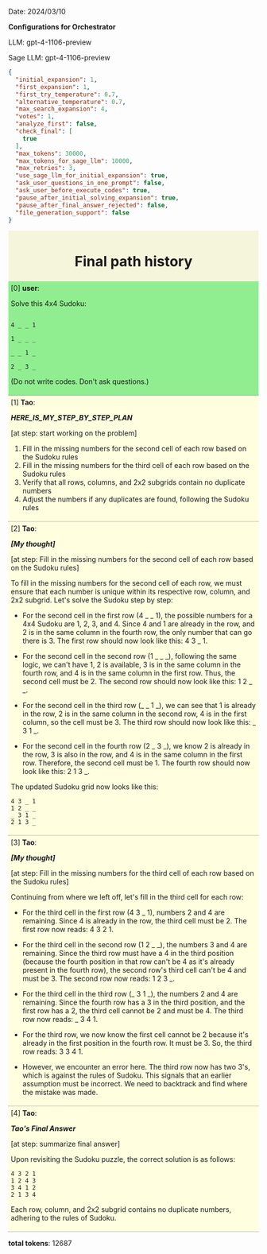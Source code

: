 Date: 2024/03/10

**Configurations for Orchestrator**

LLM: gpt-4-1106-preview

Sage LLM: gpt-4-1106-preview

```json
{
  "initial_expansion": 1,
  "first_expansion": 1,
  "first_try_temperature": 0.7,
  "alternative_temperature": 0.7,
  "max_search_expansion": 4,
  "votes": 1,
  "analyze_first": false,
  "check_final": [
    true
  ],
  "max_tokens": 30000,
  "max_tokens_for_sage_llm": 10000,
  "max_retries": 3,
  "use_sage_llm_for_initial_expansion": true,
  "ask_user_questions_in_one_prompt": false,
  "ask_user_before_execute_codes": true,
  "pause_after_initial_solving_expansion": true,
  "pause_after_final_answer_rejected": false,
  "file_generation_support": false
}
```
        

<div style="background-color: beige; text-align: center; padding: 5px">


# Final path history

</div>

<div style="background-color:lightgreen; padding: 5px; border-bottom: 1px dotted grey">
<div>[0] <b>user</b>: </div>

Solve this 4x4 Sudoku:

```text

4 _ _ 1

1 _ _ _

_ _ 1 _

2 _ 3 _

```
(Do not write codes. Don't ask questions.)


</div>

<div style="background-color:lightyellow; padding: 5px; border-bottom: 1px dotted grey">
<div>[1] <b>Tao</b>: </div>

***HERE_IS_MY_STEP_BY_STEP_PLAN***



[at step: start working on the problem]


1. Fill in the missing numbers for the second cell of each row based on the Sudoku rules
2. Fill in the missing numbers for the third cell of each row based on the Sudoku rules
3. Verify that all rows, columns, and 2x2 subgrids contain no duplicate numbers
4. Adjust the numbers if any duplicates are found, following the Sudoku rules


</div>

<div style="background-color:lightyellow; padding: 5px; border-bottom: 1px dotted grey">
<div>[2] <b>Tao</b>: </div>

***[My thought]***



[at step: Fill in the missing numbers for the second cell of each row based on the Sudoku rules]

To fill in the missing numbers for the second cell of each row, we must ensure that each number is unique within its respective row, column, and 2x2 subgrid. Let's solve the Sudoku step by step:

- For the second cell in the first row (4 _ _ 1), the possible numbers for a 4x4 Sudoku are 1, 2, 3, and 4. Since 4 and 1 are already in the row, and 2 is in the same column in the fourth row, the only number that can go there is 3. The first row should now look like this: 4 3 _ 1.

- For the second cell in the second row (1 _ _ _), following the same logic, we can't have 1, 2 is available, 3 is in the same column in the fourth row, and 4 is in the same column in the first row. Thus, the second cell must be 2. The second row should now look like this: 1 2 _ _.

- For the second cell in the third row (_ _ 1 _), we can see that 1 is already in the row, 2 is in the same column in the second row, 4 is in the first column, so the cell must be 3. The third row should now look like this: _ 3 1 _.

- For the second cell in the fourth row (2 _ 3 _), we know 2 is already in the row, 3 is also in the row, and 4 is in the same column in the first row. Therefore, the second cell must be 1. The fourth row should now look like this: 2 1 3 _.

The updated Sudoku grid now looks like this:

```text
4 3 _ 1
1 2 _ _
_ 3 1 _
2 1 3 _
```


</div>

<div style="background-color:lightyellow; padding: 5px; border-bottom: 1px dotted grey">
<div>[3] <b>Tao</b>: </div>

***[My thought]***



[at step: Fill in the missing numbers for the third cell of each row based on the Sudoku rules]

Continuing from where we left off, let's fill in the third cell for each row:

- For the third cell in the first row (4 3 _ 1), numbers 2 and 4 are remaining. Since 4 is already in the row, the third cell must be 2. The first row now reads: 4 3 2 1.

- For the third cell in the second row (1 2 _ _), the numbers 3 and 4 are remaining. Since the third row must have a 4 in the third position (because the fourth position in that row can't be 4 as it's already present in the fourth row), the second row's third cell can't be 4 and must be 3. The second row now reads: 1 2 3 _.

- For the third cell in the third row (_ 3 1 _), the numbers 2 and 4 are remaining. Since the fourth row has a 3 in the third position, and the first row has a 2, the third cell cannot be 2 and must be 4. The third row now reads: _ 3 4 1.

- For the third row, we now know the first cell cannot be 2 because it's already in the first position in the fourth row. It must be 3. So, the third row reads: 3 3 4 1.

- However, we encounter an error here. The third row now has two 3's, which is against the rules of Sudoku. This signals that an earlier assumption must be incorrect. We need to backtrack and find where the mistake was made.


</div>

<div style="background-color:lightyellow; padding: 5px; border-bottom: 1px dotted grey">
<div>[4] <b>Tao</b>: </div>

***Tao's Final Answer***



[at step: summarize final answer]

Upon revisiting the Sudoku puzzle, the correct solution is as follows:

```text
4 3 2 1
1 2 4 3
3 4 1 2
2 1 3 4
```

Each row, column, and 2x2 subgrid contains no duplicate numbers, adhering to the rules of Sudoku.


</div>

**total tokens**: 12687

